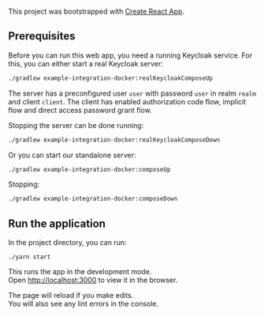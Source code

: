 This project was bootstrapped with [Create React App](https://github.com/facebook/create-react-app).

## Prerequisites

Before you can run this web app, you need a running Keycloak service. For this, you can either start
a real Keycloak server:

```bash
./gradlew example-integration-docker:realKeycloakComposeUp
```

The server has a preconfigured user `user` with password `user` in realm `realm` and
client `client`. The client has enabled authorization code flow, implicit flow and direct access
password grant flow.

Stopping the server can be done running:

```bash
./gradlew example-integration-docker:realKeycloakComposeDown
```

Or you can start our standalone server:

```bash
./gradlew example-integration-docker:composeUp
```

Stopping:

```bash
./gradlew example-integration-docker:composeDown
```

## Run the application

In the project directory, you can run:

`./yarn start`

This runs the app in the development mode.<br>
Open [http://localhost:3000](http://localhost:3000) to view it in the browser.

The page will reload if you make edits.<br>
You will also see any lint errors in the console.
